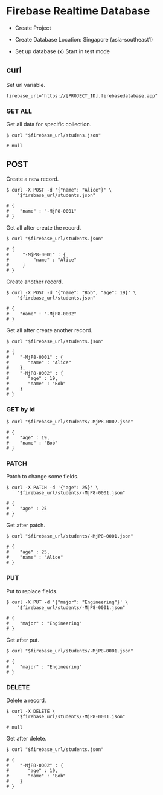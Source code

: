 # Firebase Realtime Database

- Create Project

- Create Database
  Location: Singapore (asia-southeast1)

- Set up database
  (x) Start in test mode

## curl

Set url variable.

```
firebase_url="https://[PROJECT_ID].firebasedatabase.app"
```

### GET ALL

Get all data for specific collection.

```
$ curl "$firebase_url/studens.json"

# null
```

## POST

Create a new record.

```
$ curl -X POST -d '{"name": "Alice"}' \
    "$firebase_url/students.json"

# {
#    "name" : "-MjP8-0001"
# }
```

Get all after create the record.

```
$ curl "$firebase_url/students.json"

# {
#     "-MjP8-0001" : {
#         "name" : "Alice"
#     }
# }
```

Create another record.

```
$ curl -X POST -d '{"name": "Bob", "age": 19}' \
    "$firebase_url/students.json"

# {
#    "name" : "-MjP8-0002"
# }
```

Get all after create another record.

```
$ curl "$firebase_url/students.json"

# {
#    "-MjP8-0001" : {
#       "name" : "Alice"
#    },
#    "-MjP8-0002" : {
#       "age" : 19,
#       "name" : "Bob"
#    }
# }
```

### GET by id

```
$ curl "$firebase_url/students/-MjP8-0002.json"

# {
#    "age" : 19,
#    "name" : "Bob"
# }
```

### PATCH

Patch to change some fields.

```
$ curl -X PATCH -d '{"age": 25}' \
    "$firebase_url/students/-MjP8-0001.json"

# {
#    "age" : 25
# }
```

Get after patch.

```
$ curl "$firebase_url/students/-MjP8-0001.json"

# {
#    "age" : 25,
#    "name" : "Alice"
# }
```

### PUT

Put to replace fields.

```
$ curl -X PUT -d '{"major": "Engineering"}' \
    "$firebase_url/students/-MjP8-0001.json"

# {
#    "major" : "Engineering"
# }
```

Get after put.

```
$ curl "$firebase_url/students/-MjP8-0001.json"

# {
#    "major" : "Engineering"
# }
```

### DELETE

Delete a record.

```
$ curl -X DELETE \
    "$firebase_url/students/-MjP8-0001.json"

# null
```

Get after delete.

```
$ curl "$firebase_url/students.json"

# {
#    "-MjP8-0002" : {
#       "age" : 19,
#       "name" : "Bob"
#    }
# }
```
